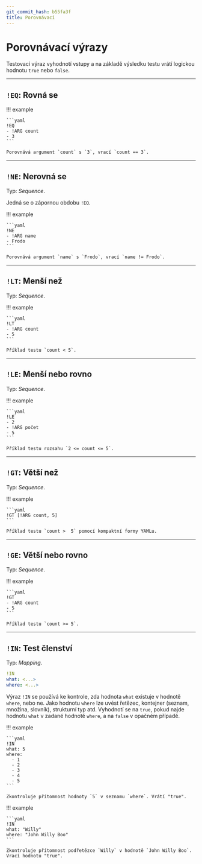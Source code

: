 ```yaml
---
git_commit_hash: b55fa3f
title: Porovnávací
---
```


# Porovnávací výrazy

Testovací výraz vyhodnotí vstupy a na základě výsledku testu vrátí logickou hodnotu `true` nebo `false`.

---

## `!EQ`: Rovná se 

!!! example

	```yaml
	!EQ
	- !ARG count
	- 3
	```
	
	Porovnává argument `count` s `3`, vrací `count == 3`.


---

## `!NE`: Nerovná se

Typ: _Sequence_.

Jedná se o zápornou obdobu `!EQ`.

!!! example

	```yaml
	!NE
	- !ARG name
	- Frodo
	```

	Porovnává argument `name` s `Frodo`, vrací `name != Frodo`.

---

## `!LT`: Menší než

Typ: _Sequence_.

!!! example

	```yaml
	!LT
	- !ARG count
	- 5
	```
	
	Příklad testu `count < 5`.
	
	

---

## `!LE`: Menší nebo rovno

Typ: _Sequence_.

!!! example

	```yaml
	!LE
	- 2
	- !ARG počet
	- 5
	```
	
	Příklad testu rozsahu `2 <= count <= 5`.


---

## `!GT`: Větší než 

Typ: _Sequence_.

!!! example

	```yaml
	!GT [!ARG count, 5]
	```
	
	Příklad testu `count >  5` pomocí kompaktní formy YAMLu.

---

## `!GE`: Větší nebo rovno

Typ: _Sequence_.

!!! example

	```yaml
	!GT
	- !ARG count
	- 5
	```
	
	Příklad testu `count >= 5`.

---

## `!IN`: Test členství 

Typ: _Mapping_.

```yaml
!IN
what: <...>
where: <...>
```

Výraz `!IN` se používá ke kontrole, zda hodnota `what` existuje v hodnotě `where`, nebo ne.
Jako hodnotu `where` lze uvést řetězec, kontejner (seznam, množina, slovník), strukturní typ atd.
Vyhodnotí se na `true`, pokud najde hodnotu `what` v zadané hodnotě `where`, a na `false` v opačném případě.

!!! example

	```yaml
	!IN
	what: 5
	where:
	  - 1
	  - 2
	  - 3
	  - 4
	  - 5
	```
	
	Zkontroluje přítomnost hodnoty `5` v seznamu `where`. Vrátí "true".


!!! example

	```yaml
	!IN
	what: "Willy"
	where: "John Willy Boo"
	```
	
	Zkontroluje přítomnost podřetězce `Willy` v hodnotě `John Willy Boo`. Vrací hodnotu "true".

